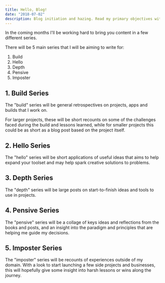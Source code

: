 ```yaml
---
title: Hello, Blog!
date: "2018-07-02"
description: Blog initiation and hazing. Read my primary objectives with this blog and the series I will write about.
---
```


In the coming months I'll be working hard to bring you content in a few different series.

There will be 5 main series that I will be aiming to write for:

1. Build
2. Hello
3. Depth
4. Pensive
5. Imposter



## 1. Build Series

The "build" series will be general retrospectives on projects, apps and builds that I work on.

For larger projects, these will be short recounts on some of the challenges faced during the build and lessons learned, while for smaller projects this could be as short as a blog post based on the project itself.



## 2. Hello Series

The "hello" series will be short applications of useful ideas that aims to help expand your toolset and may help spark creative solutions to problems.



## 3. Depth Series

The "depth" series will be large posts on start-to-finish ideas and tools to use in projects.



## 4. Pensive Series

The "pensive" series will be a collage of keys ideas and reflections from the books and posts, and an insight into the paradigm and principles that are helping me guide my decisions.



## 5. Imposter Series

The "imposter" series will be recounts of experiences outside of my domain. With a look to start launching a few side projects and businesses, this will hopefully give some insight into harsh lessons or wins along the journey.
